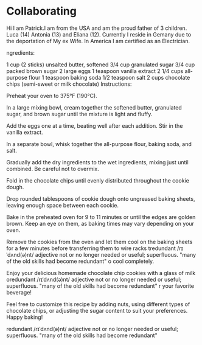 # Collaborating
Hi I am Patrick.I am from the USA and am the proud father of 3 children. Luca (14)
Antonia (13) and Eliana (12). Currently I reside in Gemany due to the deportation of My ex Wife. In America I am certified as an Electrician.

ngredients:

1 cup (2 sticks) unsalted butter, softened
3/4 cup granulated sugar
3/4 cup packed brown sugar
2 large eggs
1 teaspoon vanilla extract
2 1/4 cups all-purpose flour
1 teaspoon baking soda
1/2 teaspoon salt
2 cups chocolate chips (semi-sweet or milk chocolate)
Instructions:

Preheat your oven to 375°F (190°C).

In a large mixing bowl, cream together the softened butter, granulated sugar, and brown sugar until the mixture is light and fluffy.

Add the eggs one at a time, beating well after each addition. Stir in the vanilla extract.

In a separate bowl, whisk together the all-purpose flour, baking soda, and salt.

Gradually add the dry ingredients to the wet ingredients, mixing just until combined. Be careful not to overmix.

Fold in the chocolate chips until evenly distributed throughout the cookie dough.

Drop rounded tablespoons of cookie dough onto ungreased baking sheets, leaving enough space between each cookie.

Bake in the preheated oven for 9 to 11 minutes or until the edges are golden brown. Keep an eye on them, as baking times may vary depending on your oven.

Remove the cookies from the oven and let them cool on the baking sheets for a few minutes before transferring them to wire racks tredundant
/rɪˈdʌnd(ə)nt/
adjective
not or no longer needed or useful; superfluous.
"many of the old skills had become redundant"
o cool completely.

Enjoy your delicious homemade chocolate chip cookies with a glass of milk oredundant
/rɪˈdʌnd(ə)nt/
adjective
not or no longer needed or useful; superfluous.
"many of the old skills had become redundant"
r your favorite beverage!

Feel free to customize this recipe by adding nuts, using different types of chocolate chips, or adjusting the sugar content to suit your preferences. Happy baking!

redundant
/rɪˈdʌnd(ə)nt/
adjective
not or no longer needed or useful; superfluous.
"many of the old skills had become redundant"
